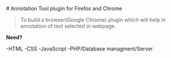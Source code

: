 
#﻿ Annotation Tool plugin for Firefox and Chrome

>To build a browser(Google Chrome) plugin which will help in annotation of text selected in webpage.
 
**Need?**

-HTML
-CSS
-JavaScript
-PHP/Database managment/Server

